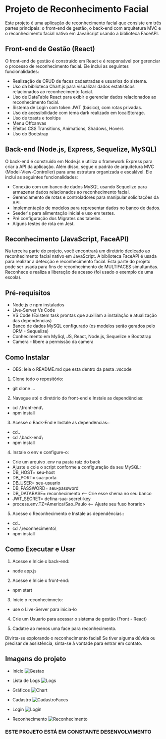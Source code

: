 # Projeto de Reconhecimento Facial

Este projeto é uma aplicação de reconhecimento facial que consiste em três partes principais: o front-end de gestão, o back-end com arquitetura MVC e o reconhecimento facial nativo em JavaScript usando a biblioteca FaceAPI.

## Front-end de Gestão (React)

O front-end de gestão é construído em React e é responsável por gerenciar o processo de reconhecimento facial. Ele inclui as seguintes funcionalidades:

- Realização de CRUD de faces cadastradas e usuarios do sistema.
- Uso da biblioteca Chart.js para visualizar dados estatísticos relacionados ao reconhecimento facial.
- Uso de DataTable React para exibir e gerenciar dados relacionados ao reconhecimento facial.
- Sistema de Login com token JWT (básico), com rotas privadas.
- Uso de acessibilidade com tema dark realizado em localStorage.
- Uso de toasts e tooltips
- Menu Offcanvas 
- Efeitos CSS Transitions, Animations, Shadows, Hovers
- Uso do Bootstrap

## Back-end (Node.js, Express, Sequelize, MySQL)

O back-end é construído em Node.js e utiliza o framework Express para criar a API da aplicação. Além disso, segue o padrão de arquitetura MVC (Model-View-Controller) para uma estrutura organizada e escalável. Ele inclui as seguintes funcionalidades:

- Conexão com um banco de dados MySQL usando Sequelize para armazenar dados relacionados ao reconhecimento facial.
- Gerenciamento de rotas e controladores para manipular solicitações da API.
- Implementação de modelos para representar dados no banco de dados.
- Seeder's para alimentação inicial e uso em testes.
- Pré configuração dos Migrates das tabelas.
- Alguns testes de rota em Jest. 

## Reconhecimento (JavaScript, FaceAPI)

Na terceira parte do projeto, você encontrará um diretório dedicado ao reconhecimento facial nativo em JavaScript. A biblioteca FaceAPI é usada para realizar a detecção e reconhecimento facial. Esta parte do projeto pode ser usada para fins de reconhecimento de MULTIFACES simultanêas. Reconhece e realiza a liberação de acesso (foi usado o exemplo de uma escola).

## Pré-requisitos

- Node.js e npm instalados
- Live-Server Vs Code
- VS Code (Existem task prontas que auxiliam a instalação e atualização das dependencias)
- Banco de dados MySQL configurado (os modelos serão gerados pelo ORM - Sequelize)
- Conhecimento em MySql, JS, React, Node.js, Sequelize e Bootstrap
- Camera - libere a permissão da camera

## Como Instalar

- OBS: leia o README.md que esta dentro da pasta .vscode

1. Clone todo o repositório:
- git clone ...

2. Navegue até o diretório do front-end e Instale as dependências:
- cd .\front-end\
- npm install

3. Acesse o Back-End e Instale as dependências::
- cd..
- cd .\back-end\
- npm install

4. Instale o env e configure-o:
- Crie um arquivo .env na pasta raiz do back
- Ajuste e cole o script conforme a configuração da seu MySQL:
- DB_HOST= seu-host
- DB_PORT= sua-porta
- DB_USER= seu-usuario
- DB_PASSWORD= seu-password
- DB_DATABASE= reconhecimento  <-- Crie esse shema no seu banco
- JWT_SECRET= defina-sua-secret-key
- process.env.TZ=America/Sao_Paulo <-- Ajuste seu fuso horario>

5. Acesse o Reconhecimento e Instale as dependências::
- cd..
- cd .\reconhecimento\
- npm install

## Como Executar e Usar

1. Acesse e Inicie o back-end:
- node app.js

2. Acesse e Inicie o front-end:
- npm start

3. Inicie o reconhecimneto:
- use o Live-Server para inicia-lo

4. Crie um Usuario para acessar o sistema de gestão (Front - React)

5. Cadatre ao menos uma face para reconhecimento.

Divirta-se explorando o reconhecimento facial! Se tiver alguma dúvida ou precisar de assistência, sinta-se à vontade para entrar em contato.

## Imagens do projeto

- Inicio
![Gestao](./Gestao.png)

- Lista de Logs
![Logs](./Logs.png)

- Gráficos
![Chart](./Chart.png)

- Cadastro
![CadastroFaces](./CadastroFaces.png)

- Login
![Login](./Login.png)

- Reconhecimento
![Reconhecimento](./Reconhecimento.png)

### ESTE PROJETO ESTÁ EM CONSTANTE DESENVOLVIMENTO